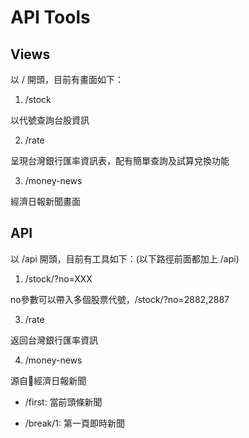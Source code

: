 # API Tools

## Views

以 / 開頭，目前有畫面如下：

1. /stock

以代號查詢台股資訊

2. /rate

呈現台灣銀行匯率資訊表，配有簡單查詢及試算兌換功能

3. /money-news

經濟日報新聞畫面



## API

以 /api 開頭，目前有工具如下：(以下路徑前面都加上 /api)

1. /stock/?no=XXX

no參數可以帶入多個股票代號，/stock/?no=2882,2887

3. /rate

返回台灣銀行匯率資訊

4. /money-news

源自經濟日報新聞
 
  - /first: 當前頭條新聞

  - /break/1: 第一頁即時新聞
